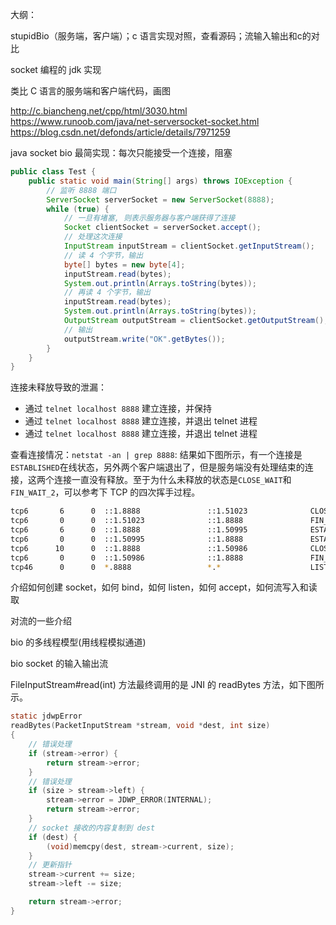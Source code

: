 大纲：

stupidBio（服务端，客户端）；c 语言实现对照，查看源码；流输入输出和c的对比

socket 编程的 jdk 实现 

类比 C 语言的服务端和客户端代码，画图

http://c.biancheng.net/cpp/html/3030.html
https://www.runoob.com/java/net-serversocket-socket.html
https://blog.csdn.net/defonds/article/details/7971259

java socket bio 最简实现：每次只能接受一个连接，阻塞

```java
public class Test {
    public static void main(String[] args) throws IOException {
        // 监听 8888 端口
        ServerSocket serverSocket = new ServerSocket(8888);
        while (true) {
            // 一旦有堵塞, 则表示服务器与客户端获得了连接
            Socket clientSocket = serverSocket.accept();
            // 处理这次连接
            InputStream inputStream = clientSocket.getInputStream();
            // 读 4 个字节，输出
            byte[] bytes = new byte[4];
            inputStream.read(bytes);
            System.out.println(Arrays.toString(bytes));
            // 再读 4 个字节，输出
            inputStream.read(bytes);
            System.out.println(Arrays.toString(bytes));
            OutputStream outputStream = clientSocket.getOutputStream();
            // 输出
            outputStream.write("OK".getBytes());
        }
    }
}
```

连接未释放导致的泄漏：

- 通过 `telnet localhost 8888` 建立连接，并保持
- 通过 `telnet localhost 8888` 建立连接，并退出 telnet 进程
- 通过 `telnet localhost 8888` 建立连接，并退出 telnet 进程

查看连接情况：`netstat -an | grep 8888`: 结果如下图所示，有一个连接是`ESTABLISHED`在线状态，另外两个客户端退出了，但是服务端没有处理结束的连接，这两个连接一直没有释放。至于为什么未释放的状态是`CLOSE_WAIT`和`FIN_WAIT_2`，可以参考下 TCP 的四次挥手过程。

```bash
tcp6       6      0  ::1.8888               ::1.51023              CLOSE_WAIT
tcp6       0      0  ::1.51023              ::1.8888               FIN_WAIT_2
tcp6       6      0  ::1.8888               ::1.50995              ESTABLISHED
tcp6       0      0  ::1.50995              ::1.8888               ESTABLISHED
tcp6      10      0  ::1.8888               ::1.50986              CLOSE_WAIT
tcp6       0      0  ::1.50986              ::1.8888               FIN_WAIT_2
tcp46      0      0  *.8888                 *.*                    LISTEN
```



介绍如何创建 socket，如何 bind，如何 listen，如何 accept，如何流写入和读取

对流的一些介绍

bio 的多线程模型(用线程模拟通道)

bio socket 的输入输出流

FileInputStream#read(int) 方法最终调用的是 JNI 的 readBytes 方法，如下图所示。

```c
static jdwpError
readBytes(PacketInputStream *stream, void *dest, int size)
{
    // 错误处理
    if (stream->error) {
        return stream->error;
    }
    // 错误处理
    if (size > stream->left) {
        stream->error = JDWP_ERROR(INTERNAL);
        return stream->error;
    }
    // socket 接收的内容复制到 dest
    if (dest) {
        (void)memcpy(dest, stream->current, size);
    }
    // 更新指针
    stream->current += size;
    stream->left -= size;

    return stream->error;
}
```



